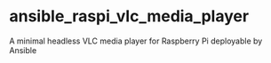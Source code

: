 # ansible_raspi_vlc_media_player
A minimal headless VLC media player for Raspberry Pi deployable by Ansible
